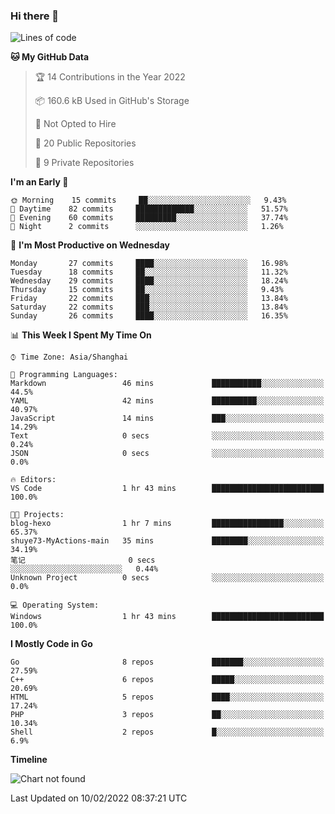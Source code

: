 ### Hi there 👋

<!--
**pinelliar/pinelliar** is a ✨ _special_ ✨ repository because its `README.md` (this file) appears on your GitHub profile.

Here are some ideas to get you started:

- 🔭 I’m currently working on ...
- 🌱 I’m currently learning ...
- 👯 I’m looking to collaborate on ...
- 🤔 I’m looking for help with ...
- 💬 Ask me about ...
- 📫 How to reach me: ...
- 😄 Pronouns: ...
- ⚡ Fun fact: ...
-->

<!--START_SECTION:waka-->
![Lines of code](https://img.shields.io/badge/From%20Hello%20World%20I%27ve%20Written-41%20Thousand%20lines%20of%20code-blue)

**🐱 My GitHub Data** 

> 🏆 14 Contributions in the Year 2022
 > 
> 📦 160.6 kB Used in GitHub's Storage 
 > 
> 🚫 Not Opted to Hire
 > 
> 📜 20 Public Repositories 
 > 
> 🔑 9 Private Repositories  
 > 
**I'm an Early 🐤** 

```text
🌞 Morning    15 commits     ██░░░░░░░░░░░░░░░░░░░░░░░   9.43% 
🌆 Daytime    82 commits     █████████████░░░░░░░░░░░░   51.57% 
🌃 Evening    60 commits     █████████░░░░░░░░░░░░░░░░   37.74% 
🌙 Night      2 commits      ░░░░░░░░░░░░░░░░░░░░░░░░░   1.26%

```
📅 **I'm Most Productive on Wednesday** 

```text
Monday       27 commits     ████░░░░░░░░░░░░░░░░░░░░░   16.98% 
Tuesday      18 commits     ██░░░░░░░░░░░░░░░░░░░░░░░   11.32% 
Wednesday    29 commits     ████░░░░░░░░░░░░░░░░░░░░░   18.24% 
Thursday     15 commits     ██░░░░░░░░░░░░░░░░░░░░░░░   9.43% 
Friday       22 commits     ███░░░░░░░░░░░░░░░░░░░░░░   13.84% 
Saturday     22 commits     ███░░░░░░░░░░░░░░░░░░░░░░   13.84% 
Sunday       26 commits     ████░░░░░░░░░░░░░░░░░░░░░   16.35%

```


📊 **This Week I Spent My Time On** 

```text
⌚︎ Time Zone: Asia/Shanghai

💬 Programming Languages: 
Markdown                 46 mins             ███████████░░░░░░░░░░░░░░   44.5% 
YAML                     42 mins             ██████████░░░░░░░░░░░░░░░   40.97% 
JavaScript               14 mins             ███░░░░░░░░░░░░░░░░░░░░░░   14.29% 
Text                     0 secs              ░░░░░░░░░░░░░░░░░░░░░░░░░   0.24% 
JSON                     0 secs              ░░░░░░░░░░░░░░░░░░░░░░░░░   0.0%

🔥 Editors: 
VS Code                  1 hr 43 mins        █████████████████████████   100.0%

🐱‍💻 Projects: 
blog-hexo                1 hr 7 mins         ████████████████░░░░░░░░░   65.37% 
shuye73-MyActions-main   35 mins             ████████░░░░░░░░░░░░░░░░░   34.19% 
笔记                       0 secs              ░░░░░░░░░░░░░░░░░░░░░░░░░   0.44% 
Unknown Project          0 secs              ░░░░░░░░░░░░░░░░░░░░░░░░░   0.0%

💻 Operating System: 
Windows                  1 hr 43 mins        █████████████████████████   100.0%

```

**I Mostly Code in Go** 

```text
Go                       8 repos             ███████░░░░░░░░░░░░░░░░░░   27.59% 
C++                      6 repos             █████░░░░░░░░░░░░░░░░░░░░   20.69% 
HTML                     5 repos             ████░░░░░░░░░░░░░░░░░░░░░   17.24% 
PHP                      3 repos             ██░░░░░░░░░░░░░░░░░░░░░░░   10.34% 
Shell                    2 repos             █░░░░░░░░░░░░░░░░░░░░░░░░   6.9%

```


**Timeline**

![Chart not found](https://raw.githubusercontent.com/pinelliar/pinelliar/main/charts/bar_graph.png) 


 Last Updated on 10/02/2022 08:37:21 UTC
<!--END_SECTION:waka-->
